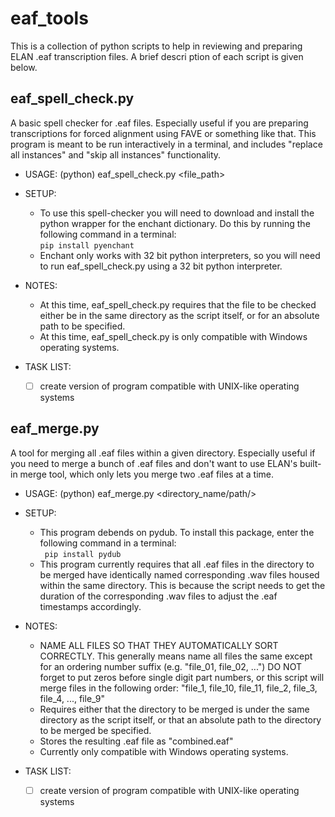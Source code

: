 # eaf_tools
This is a collection of python scripts to help in reviewing and preparing ELAN .eaf transcription files. A brief descri
ption of each script is given below.

## eaf_spell_check.py
A basic spell checker for .eaf files. Especially useful if you are preparing transcriptions for forced alignment using 
FAVE or something like that. This program is meant to be run interactively in a terminal, and includes "replace all 
instances" and "skip all instances" functionality. 

* USAGE: (python) eaf_spell_check.py \<file_path\>
  
* SETUP:  
  * To use this spell-checker you will need to download and install the python wrapper for the enchant dictionary. Do 
  this by running the following command in a terminal:  
  ```pip install pyenchant```
  * Enchant only works with 32 bit python interpreters, so you will need to run eaf_spell_check.py using a 32 bit 
  python interpreter.
  
* NOTES:  
  * At this time, eaf_spell_check.py requires that the file to be checked either be in the same directory as the script 
  itself, or for an absolute path to be specified.
  * At this time, eaf_spell_check.py is only compatible with Windows operating systems.
  
* TASK LIST:  
  - [ ] create version of program compatible with UNIX-like operating systems
    
## eaf_merge.py
A tool for merging all .eaf files within a given directory. Especially useful if you need to merge a bunch of .eaf files
and don't want to use ELAN's built-in merge tool, which only lets you merge two .eaf files at a time.

* USAGE: (python) eaf_merge.py \<directory_name/path/>

* SETUP: 
  * This program debends on pydub. To install this package, enter the following command in a terminal:  
  ``` pip install pydub```
  * This program currently requires that all .eaf files in the directory to be merged have identically named 
  corresponding .wav files housed within the same directory. This is because the script needs to get the duration 
  of the corresponding .wav files to adjust the .eaf timestamps accordingly.
  
* NOTES:
  * NAME ALL FILES SO THAT THEY AUTOMATICALLY SORT CORRECTLY. This generally means name all files the same except for 
  an ordering number suffix (e.g. "file_01, file_02, ...")
  DO NOT forget to put zeros before single digit part numbers, or this script 
  will merge files in the following order: "file_1, file_10, file_11, file_2, file_3, file_4, ..., file_9"
  * Requires either that the directory to be merged is under the same directory as the script itself, or that an 
  absolute path to the directory to be merged be specified.
  * Stores the resulting .eaf file as "combined.eaf"
  * Currently only compatible with Windows operating systems.
  
* TASK LIST:  
  - [ ] create version of program compatible with UNIX-like operating systems
